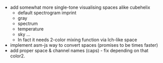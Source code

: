 * add somewhat more single-tone visualising spaces alike cubehelix
	* default spectrogram imprint
	* gray
	* spectrum
	* temperature
	* sky
	...
	* In fact it needs 2-color mixing function via lch-like space
* implement asm-js way to convert spaces (promises to be times faster)
* add proper space & channel names (caps) - fix depending on that color2.